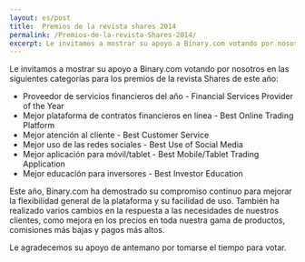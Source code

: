 ```yaml
---
layout: es/post
title:  Premios de la revista shares 2014
permalink: /Premios-de-la-revista-Shares-2014/
excerpt: Le invitamos a mostrar su apoyo a Binary.com votando por nosotros en las siguientes categorías para los premios de la revista Shares de este año
---
```


Le invitamos a mostrar su apoyo a Binary.com votando por nosotros en las siguientes categorías para los premios de la revista Shares de este año:

* Proveedor de servicios financieros del año  - Financial Services Provider of the Year 
* Mejor plataforma de contratos financieros en línea - Best Online Trading Platform
* Mejor atención al cliente - Best Customer Service
* Mejor uso de las redes sociales - Best Use of Social Media
* Mejor aplicación para móvil/tablet - Best Mobile/Tablet Trading Application 
* Mejor educación para inversores - Best Investor Education

Este año, Binary.com ha demostrado su compromiso continuo para mejorar la flexibilidad general de la plataforma y su facilidad de uso. También ha realizado varios cambios en la respuesta a las necesidades de nuestros clientes, como mejora en los precios en toda nuestra gama de productos, comisiones más bajas y pagos más altos. 

Le agradecemos su apoyo de antemano por tomarse el tiempo para votar.